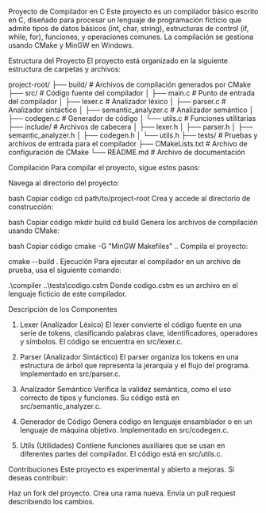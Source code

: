 Proyecto de Compilador en C
Este proyecto es un compilador básico escrito en C, diseñado para procesar un lenguaje de programación ficticio que admite tipos de datos básicos (int, char, string), estructuras de control (if, while, for), funciones, y operaciones comunes. La compilación se gestiona usando CMake y MinGW en Windows.

Estructura del Proyecto
El proyecto está organizado en la siguiente estructura de carpetas y archivos:

project-root/
├── build/                  # Archivos de compilación generados por CMake
├── src/                    # Código fuente del compilador
│   ├── main.c              # Punto de entrada del compilador
│   ├── lexer.c             # Analizador léxico
│   ├── parser.c            # Analizador sintáctico
│   ├── semantic_analyzer.c # Analizador semántico
│   ├── codegen.c           # Generador de código
│   └── utils.c             # Funciones utilitarias
├── include/                # Archivos de cabecera
│   ├── lexer.h
│   ├── parser.h
│   ├── semantic_analyzer.h
│   ├── codegen.h
│   └── utils.h
├── tests/                  # Pruebas y archivos de entrada para el compilador
├── CMakeLists.txt          # Archivo de configuración de CMake
└── README.md               # Archivo de documentación

Compilación
Para compilar el proyecto, sigue estos pasos:

Navega al directorio del proyecto:

bash
Copiar código
cd path/to/project-root
Crea y accede al directorio de construcción:

bash
Copiar código
mkdir build
cd build
Genera los archivos de compilación usando CMake:

bash
Copiar código
cmake -G "MinGW Makefiles" ..
Compila el proyecto:



cmake --build .
Ejecución
Para ejecutar el compilador en un archivo de prueba, usa el siguiente comando:


.\compiler ..\tests\codigo.cstm
Donde codigo.cstm es un archivo en el lenguaje ficticio de este compilador.

Descripción de los Componentes
1. Lexer (Analizador Léxico)
El lexer convierte el código fuente en una serie de tokens, clasificando palabras clave, identificadores, operadores y símbolos. El código se encuentra en src/lexer.c.

2. Parser (Analizador Sintáctico)
El parser organiza los tokens en una estructura de árbol que representa la jerarquía y el flujo del programa. Implementado en src/parser.c.

3. Analizador Semántico
Verifica la validez semántica, como el uso correcto de tipos y funciones. Su código está en src/semantic_analyzer.c.

4. Generador de Código
Genera código en lenguaje ensamblador o en un lenguaje de máquina objetivo. Implementado en src/codegen.c.

5. Utils (Utilidades)
Contiene funciones auxiliares que se usan en diferentes partes del compilador. El código está en src/utils.c.

Contribuciones
Este proyecto es experimental y abierto a mejoras. Si deseas contribuir:

Haz un fork del proyecto.
Crea una rama nueva.
Envía un pull request describiendo los cambios.
